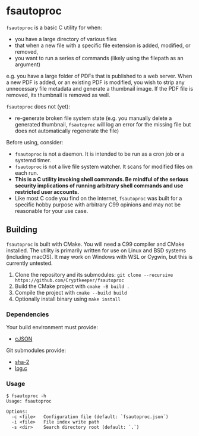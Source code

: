 # fsautoproc

`fsautoproc` is a basic C utility for when:

- you have a large directory of various files
- that when a new file with a specific file extension is added, modified, or removed,
- you want to run a series of commands (likely using the filepath as an argument)

e.g. you have a large folder of PDFs that is published to a web server. When a new PDF is added, or an existing PDF is modified, you wish to strip any unnecessary file metadata and generate a thumbnail image. If the PDF file is removed, its thumbnail is removed as well.

`fsautoproc` does not (yet):

- re-generate broken file system state (e.g. you manually delete a generated thumbnail, `fsautoproc` will log an error for the missing file but does not automatically regenerate the file)

Before using, consider:

- `fsautoproc` is not a daemon. It is intended to be run as a cron job or a systemd timer.
- `fsautoproc` is not a live file system watcher. It scans for modified files on each run.
- **This is a C utility invoking shell commands. Be mindful of the serious security implications of running arbitrary shell commands and use restricted user accounts.**
- Like most C code you find on the internet, `fsautoproc` was built for a specific hobby purpose with arbitrary C99 opinions and may not be reasonable for your use case.

## Building

`fsautoproc` is built with CMake. You will need a C99 compiler and CMake installed. The utility is primarily written for use on Linux and BSD systems (including macOS). It may work on Windows with WSL or Cygwin, but this is currently untested.

1. Clone the repository and its submodules: `git clone --recursive https://github.com/Cryptkeeper/fsautoproc`
2. Build the CMake project with `cmake -B build .`
3. Compile the project with `cmake --build build`
4. Optionally install binary using `make install`

### Dependencies

Your build environment must provide:

- [cJSON](https://github.com/DaveGamble/cJSON)

Git submodules provide:

- [sha-2](https://github.com/amosnier/sha-2)
- [log.c](https://github.com/rxi/log.c)

### Usage

```
$ fsautoproc -h
Usage: fsautoproc

Options:
  -c <file>   Configuration file (default: `fsautoproc.json`)
  -i <file>   File index write path
  -s <dir>    Search directory root (default: `.`)
```
